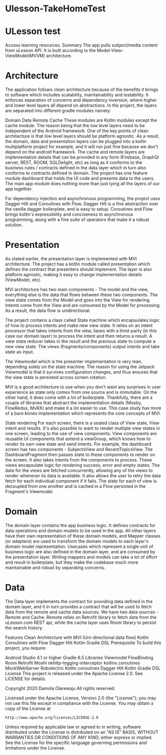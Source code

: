 # Ulesson-TakeHomeTest


# ULesson test

Access learning resources.
Summary
The app pulls subject/media content from uLesson API. It is built according to the Model-View-ViewModel(MVVM) architecture.

# Architecture
The application follows clean architecture because of the benefits it brings to software which includes scalability, maintainability and testability. It enforces separation of concerns and dependency inversion, where higher and lower level layers all depend on abstractions. In the project, the layers are separated into different gradle modules namely:

Domain
Data
Remote
Cache
These modules are Kotlin modules except the cache module. The reason being that the low level layers need to be independent of the Android framework. One of the key points of clean architecture is that low level layers should be platform agnostic. As a result, the domain, data and presentation layers can be plugged into a kotlin multiplatform project for example, and it will run just fine because we don't depend on the android framework. The cache and remote layers are implementation details that can be provided in any form (Firebase, GraphQl server, REST, ROOM, SQLDelight, etc) as long as it conforms to the business rules / contracts defined in the data layer which in turn also conforms to contracts defined in domain. The project has one feature module dashboard that holds the UI code and presents data to the users. The main app module does nothing more than just tying all the layers of our app together.

For dependency injection and asynchronous programming, the project uses Dagger Hilt and Coroutines with Flow. Dagger Hilt is a fine abstraction over the vanilla dagger boilerplate, and is easy to setup. Coroutines and Flow brings kotlin's expressibility and conciseness to asynchronous programming, along with a fine suite of operators that make it a robust solution.

# Presentation
As stated earlier, the presentation layer is implemented with MVI architecture. The project has a kotlin module called presentation which defines the contract that presenters should implement. The layer is also platform agnostic, making it easy to change implementation details (ViewModel, etc).

MVI architecture has two main components - The model and the view, everything else is the data that flows between these two components. The view state comes from the Model and goes into the View for rendering. Intents come from the View and are consumed by the Model for processing. As a result, the data flow is unidirectional.

The project contains a class called State machine which encapsulates logic of how to process intents and make new view state. It relies on an intent processor that takes intents from the view, liases with a third-party (in this case our domain layer) to process the intent and then returns a result. A view state reducer takes in the result and the previous state to compute a new view state. The views (fragments/components) output intents and take state as input.

The Viewmodel which is the presenter implementation is very lean, depending solely on the state machine. The reason for using the Jetpack Viewmodel is that it survives configuration changes, and thus ensures that the view state is persisted across screen rotation.

MVI is a good architecture to use when you don't want any surprises in user experience as state only comes from one source and is immutable. On the other hand, it does come with a lot of boilerplate. Thankfully, there are a couple of libraries that abstract the implementation details (Mosby, FlowRedux, MvRX) and make it a lot easier to use. This case study has more of a bare bones implementation which represents the core concepts of MVI.

State rendering
For each screen, there is a sealed class of View state, View intent and results. It's also possible to want to render multiple view states in one screen, leading to the use of view components. View components are reusable UI components that extend a viewGroup, which knows how to render its own view state and send intents. For example, the dashboard screen has two components - SubjectsView and RecentTopicsView. The DashboardFragment then passes state to these components to render on the screen. It also takes intents from the components to process. These views encapsulate logic for rendering success, error and empty states. The data for the views are fetched concurrently, allowing any of the views to render whenever its data is available. It also allows the user to retry the data fetch for each individual component if it fails. The state for each of view is decoupled from one another and is cached in a Flow persisted in the Fragment's Viewmodel.

# Domain
The domain layer contains the app business logic. It defines contracts for data operations and domain models to be used in the app. All other layers have their own representation of these domain models, and Mapper classes (or adapters) are used to transform the domain models to each layer's domain model representation. Usecases which represent a single unit of business logic are also defined in the domain layer, and are consumed by the presentation layer. Writing mappers and models can take a lot of effort and result in boilerplate, but they make the codebase much more maintainable and robust by separating concerns.

# Data
The Data layer implements the contract for providing data defined in the domain layer, and it in turn provides a contract that will be used to fetch data from the remote and cache data sources. We have two data sources - Remote and Cache. Remote relies on Retrofit library to fetch data from the uLesson.com REST api, while the cache layer uses Room library to persist the search history.

Features
Clean Architecture with MVI (Uni-directional data flow)
Kotlin Coroutines with Flow
Dagger Hilt
Kotlin Gradle DSL
Prerequisite
To build this project, you require:

Android Studio 4.1 or higher
Gradle 6.5
Libraries
Viewmodel
FlowBinding
Room
Retrofit
Moshi
okhttp-logging-interceptor
kotlinx.coroutines
MockWebServer
Robolectric
Kotlin coroutines
Dagger Hilt
Kotlin Gradle DSL
License
This project is released under the Apache License 2.0. See LICENSE for details.

Copyright 2020 Damola Olarewaju All rights reserved.

Licensed under the Apache License, Version 2.0 (the "License");
you may not use this file except in compliance with the License.
You may obtain a copy of the License at

    http://www.apache.org/licenses/LICENSE-2.0

Unless required by applicable law or agreed to in writing, software
distributed under the License is distributed on an "AS IS" BASIS,
WITHOUT WARRANTIES OR CONDITIONS OF ANY KIND, either express or implied.
See the License for the specific language governing permissions and
limitations under the License.
